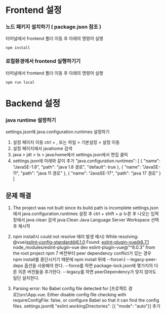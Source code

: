 # Frontend 설정

### 노드 패키지 설치하기 ( package.json 참조 )
터미널에서 frontend 폴더 이동 후 아래의 명령어 실행
```
npm install
```

### 로컬환경에서 frontend 실행하기기
터미널에서 frontend 폴더 이동 후 아래의 명령어 실행
```
npm run local
```

# Backend 설정

### java runtime 설정하기

 settings.json에 java.configuration.runtimes 설정하기
1. 설정 페이지 이동
ctrl + , 또는 파일 > 기본설정 > 설정 이동
2. 설정 페이지에서 javahome 검색
3. java > jdt > ls > java:home에서 settings.json에서 편집 클릭
4. settings.json에 아래와 같이 추가
  "java.configuration.runtimes": [
    {
        "name": "JavaSE-1.8",
        "path": "java 1.8 경로",
        "default": true
    },
    {
        "name": "JavaSE-11",
        "path": "java 11 경로"
    },
    {
        "name": "JavaSE-17",
        "path": "java 17 경로"
    }
  ]

## 문제 해결
1. The project was not built since its build path is incomplete
settings.json에서 java.configuration.runtimes 설정 후 ctrl + shift + p 누른 후 나오는 입력창에서 java clean 검색
java:Clean Java Language Server Workspace 선택 후 재시작

2. npm install시 could not resolve 에러 발생
 예시)  While resolving: @vue/eslint-config-standard@6.1.0
        Found: eslint-plugin-vue@8.7.1
        node_modules/eslint-plugin-vue
          dev eslint-plugin-vue@"^8.0.3" from the root project
npm 7 버전부터 peer dependency conflict가 있는 경우 npm install를 중단시키기 때문에 npm install 뒤에 --force나 --legacy-peer-deps 옵션을 사용해야 한다.
--force를 하면 package-lock.json에 몇가지의 다른 의존 버전들을 추가한다.
--legacy를 하면 peerDependency가 맞지 않아도 일단 설치한다.

3. Parsing error: No Babel config file detected for [프로젝트 경로]\src\App.vue. Either disable config file checking with requireConfigFile: false, or configure Babel so that it can find the config files.
settings.json에 "eslint.workingDirectories": [{ "mode": "auto"}] 추가
